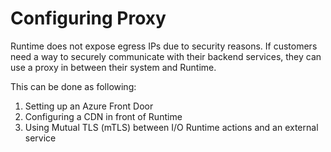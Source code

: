# Configuring Proxy 

Runtime does not expose egress IPs due to security reasons. If customers need a way to securely communicate with their backend services, they can use a proxy in between their system and Runtime. 

This can be done as following: 

1. Setting up an Azure Front Door
2. Configuring a CDN in front of Runtime 
3. Using Mutual TLS (mTLS) between I/O Runtime actions and an external service
